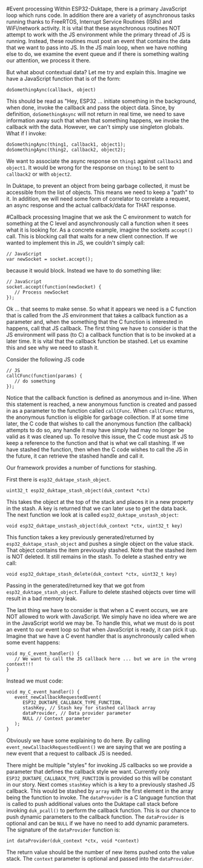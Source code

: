 #Event processing
Within ESP32-Duktape, there is a primary JavaScript loop which runs code.  In addition there
are a variety of asynchronous tasks running thanks to FreeRTOS, Interrupt Service Routines (ISRs) and
WiFi/network activity.  It is vital that these asynchronous routines NOT attempt to work with the JS environment
while the primary thread of JS is running.  Instead, these routines must post an event that contains the data
that we want to pass into JS.  In the JS main loop, when we have nothing else to do, we examine the event queue
and if there is something waiting our attention, we process it there.

But what about contextual data?  Let me try and explain this.  Imagine we have a JavaScript function
that is of the form:

`doSomethingAync(callback, object)`

This should be read as "Hey, ESP32 ... initiate something in the background, when done, invoke the callback
and pass the object data.  Since, by definition, `doSomethingAsync` will not return in real time, we need to 
save information away such that when that something happens, we invoke the callback with the data.  However, we
can't simply use singleton globals.  What if I invoke:

```
doSomethingAync(thing1, callback1, object1);
doSomethingAync(thing2, callback2, object2);
```

We want to associate the async response on `thing1` against `callback1` and `object1`.  It would be wrong for
the response on `thing1` to be sent to `callback2` or with `object2`.

In Duktape, to prevent an object from being garbage collected, it must be accessible from the list of objects.  This
means we need to keep a "path" to it.  In addition, we will need some form of correlator to correlate a
request, an async response and the actual callback/data for THAT response.

#Callback processing
Imagine that we ask the C environment to watch for something at the C level and asynchronously call a function
when it sees what it is looking for.  As a concrete example, imagine the sockets `accept()` call.  This is blocking
call that waits for a new client connection.  If we wanted to implement this in JS, we couldn't simply call:

```
// JavaScript
var newSocket = socket.accept();

```

because it would block.  Instead we have to do something like:

```
// JavaScript
socket.accept(function(newSocket) {
   // Process newSocket
});
```

Ok ... that seems to make sense.  So what it appears we need is a C function that is called from the JS
environment that takes a callback function as a parameter and, when the something that the C function
is interested in happens, call that JS callback.  The first thing we have to consider is that the
JS environment will pass (to C) a callback function that is to be invoked at a later time.  It is vital
that the callback function be stashed.  Let us examine this and see why we need to stash it.

Consider the following JS code
```
// JS
callCFunc(function(params) {
   // do something
});
```
Notice that the callback function is defined as anonymous and in-line.  When this statement is reached, a new
anonymous function is created and passed in as a parameter to the function called `callCFunc`.  When `callCFunc`
returns, the anonymous function is eligible for garbage collection.  If at some time later, the C code that wishes
to call the anonymous function (the callback) attempts to do so, any handle it may have simply had may no
longer be valid as it was cleaned up.  To resolve this issue, the C code must ask JS to keep a reference to the
function and that is what we call stashing.  If we have stashed the function, then when the C code wishes to
call the JS in the future, it can retrieve the stashed handle and call it.

Our framework provides a number of functions for stashing.

First there is `esp32_duktape_stash_object`.

```
uint32_t esp32_duktape_stash_object(duk_context *ctx)
```
This takes the object at the top of the stack and places it
in a new property  in the stash.  A key is returned that we can later use to get the data back.
The next function we look at is called `esp32_duktape_unstash_object`:
```
void esp32_duktape_unstash_object(duk_context *ctx, uint32_t key)
```
This function takes a key previously generated/returned by `esp32_duktape_stash_object` and pushes a single object on the
value stack.  That object contains the item previously stashed.  Note that the stashed item is NOT deleted.
It still remains in the stash.  To delete a stashed entry we call:

```
void esp32_duktape_stash_delete(duk_context *ctx, uint32_t key)
```

Passing in the generated/returned key that we got from `esp32_duktape_stash_object`.  Failure to delete
stashed objects over time will result in a bad memory leak.


The last thing we have to consider is that when a C event occurs, we are NOT allowed to work with JavaScript.  We simply have
no idea where we are in the JavaScript world we may be.  To handle this, what we must do is post an event to our
event loop so that when JavaScript is ready, it can pick it up.  Imagine that we have a C event handler that is
asynchronously called when some event happens:

```
void my_C_event_handler() {
   // We want to call the JS callback here ... but we are in the wrong context!!!
}
```

Instead we must code:
```
void my_C_event_handler() {
   event_newCallbackRequestedEvent(
      ESP32_DUKTAPE_CALLBACK_TYPE_FUNCTION,
      stashKey, // Stash key for stashed callback array
      dataProvider, // Data provider parameter
      NULL // Context parameter
   );
}
```

Obviously we have some explaining to do here.  By calling `event_newCallbackRequestedEvent()` we are saying that
we are posting a new event that a request to callback JS is needed.

There might be multiple "styles" for invoking JS callbacks so we provide a parameter that defines the callback style we
want.  Currently only `ESP32_DUKTAPE_CALLBACK_TYPE_FUNCTION` is provided so this will be constant in our story.
Next comes `stashKey` which is a key to a previously stashed JS callback.  This would be stashed by `array` with the first
element in the array being the function to invoke.
The `dataProvider` is a C language function that is called to push additional values onto the Duktape call stack before
invoking `duk_pcall()` to perform the callback function.  This is our chance to push dynamic parameters to the
callback function.  The `dataProvider` is optional and can be `NULL` if we have no need to add dynamic parameters.
The signature of the `dataProvider` function is:

```
int dataProvider(duk_context *ctx, void *context)
```

The return value should be the number of new items pushed onto the value stack.  The `context` parameter is optional
and passed into the `dataProvider`.
